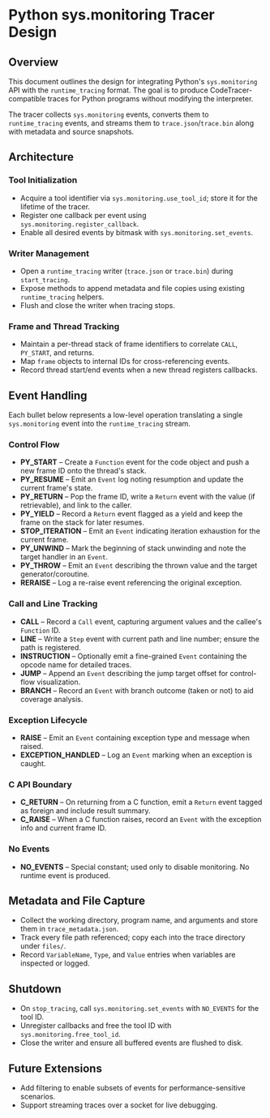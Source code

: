 # Python sys.monitoring Tracer Design

## Overview

This document outlines the design for integrating Python's `sys.monitoring` API with the `runtime_tracing` format. The goal is to produce CodeTracer-compatible traces for Python programs without modifying the interpreter.

The tracer collects `sys.monitoring` events, converts them to `runtime_tracing` events, and streams them to `trace.json`/`trace.bin` along with metadata and source snapshots.

## Architecture

### Tool Initialization
- Acquire a tool identifier via `sys.monitoring.use_tool_id`; store it for the lifetime of the tracer.
- Register one callback per event using `sys.monitoring.register_callback`.
- Enable all desired events by bitmask with `sys.monitoring.set_events`.

### Writer Management
- Open a `runtime_tracing` writer (`trace.json` or `trace.bin`) during `start_tracing`.
- Expose methods to append metadata and file copies using existing `runtime_tracing` helpers.
- Flush and close the writer when tracing stops.

### Frame and Thread Tracking
- Maintain a per-thread stack of frame identifiers to correlate `CALL`, `PY_START`, and returns.
- Map `frame` objects to internal IDs for cross-referencing events.
- Record thread start/end events when a new thread registers callbacks.

## Event Handling

Each bullet below represents a low-level operation translating a single `sys.monitoring` event into the `runtime_tracing` stream.

### Control Flow
- **PY_START** – Create a `Function` event for the code object and push a new frame ID onto the thread's stack.
- **PY_RESUME** – Emit an `Event` log noting resumption and update the current frame's state.
- **PY_RETURN** – Pop the frame ID, write a `Return` event with the value (if retrievable), and link to the caller.
- **PY_YIELD** – Record a `Return` event flagged as a yield and keep the frame on the stack for later resumes.
- **STOP_ITERATION** – Emit an `Event` indicating iteration exhaustion for the current frame.
- **PY_UNWIND** – Mark the beginning of stack unwinding and note the target handler in an `Event`.
- **PY_THROW** – Emit an `Event` describing the thrown value and the target generator/coroutine.
- **RERAISE** – Log a re-raise event referencing the original exception.

### Call and Line Tracking
- **CALL** – Record a `Call` event, capturing argument values and the callee's `Function` ID.
- **LINE** – Write a `Step` event with current path and line number; ensure the path is registered.
- **INSTRUCTION** – Optionally emit a fine-grained `Event` containing the opcode name for detailed traces.
- **JUMP** – Append an `Event` describing the jump target offset for control-flow visualization.
- **BRANCH** – Record an `Event` with branch outcome (taken or not) to aid coverage analysis.

### Exception Lifecycle
- **RAISE** – Emit an `Event` containing exception type and message when raised.
- **EXCEPTION_HANDLED** – Log an `Event` marking when an exception is caught.

### C API Boundary
- **C_RETURN** – On returning from a C function, emit a `Return` event tagged as foreign and include result summary.
- **C_RAISE** – When a C function raises, record an `Event` with the exception info and current frame ID.

### No Events
- **NO_EVENTS** – Special constant; used only to disable monitoring. No runtime event is produced.

## Metadata and File Capture
- Collect the working directory, program name, and arguments and store them in `trace_metadata.json`.
- Track every file path referenced; copy each into the trace directory under `files/`.
- Record `VariableName`, `Type`, and `Value` entries when variables are inspected or logged.

## Shutdown
- On `stop_tracing`, call `sys.monitoring.set_events` with `NO_EVENTS` for the tool ID.
- Unregister callbacks and free the tool ID with `sys.monitoring.free_tool_id`.
- Close the writer and ensure all buffered events are flushed to disk.

## Future Extensions
- Add filtering to enable subsets of events for performance-sensitive scenarios.
- Support streaming traces over a socket for live debugging.
